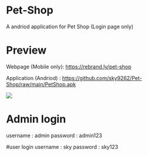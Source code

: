 # Pet-Shop
A andriod application for Pet Shop (Login page only)

# Preview
Webpage (Mobile only): https://rebrand.ly/pet-shop

Application (Andriod) : https://github.com/sky9262/Pet-Shop/raw/main/PetShop.apk

<img src="https://github.com/sky9262/Pet-Shop/blob/main/img/Preview.gif" />

# Admin login
username : admin
password : admin123

#user login
username : sky
password : sky123
